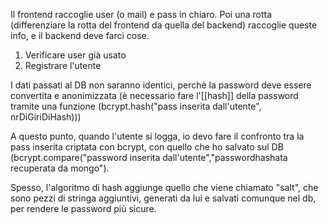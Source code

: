 Il frontend raccoglie user (o mail) e pass in chiaro.
Poi una rotta (differenziare la rotta del frontend da quella del backend) raccoglie queste info, e il backend deve farci cose.

1) Verificare user già usato
2) Registrare l'utente

I dati passati al DB non saranno identici, perchè la password deve essere convertita e anonimizzata (è necessario fare l'[[hash]] della password tramite una funzione (bcrypt.hash("pass inserita dall'utente", nrDiGiriDiHash)))

A questo punto, quando l'utente si logga, io devo fare il confronto tra la pass inserita criptata con bcrypt, con quello che ho salvato sul DB (bcrypt.compare("password inserita dall'utente","passwordhashata recuperata da mongo").

Spesso, l'algoritmo di hash aggiunge quello che viene chiamato "salt", che sono pezzi di stringa aggiuntivi, generati da lui e salvati comunque nel db, per rendere le password più sicure.


